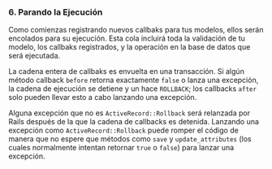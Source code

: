 ### 6. Parando la Ejecución

Como comienzas registrando nuevos callbaks para tus modelos, ellos serán encolados para su ejecución. Esta cola incluirá toda la validación de tu modelo, los callbaks registrados, y la operación en la base de datos que será ejecutada. 

La cadena entera de callbaks es envuelta en una transacción. Si algún método callback `before` retorna exactamente `false` o lanza una excepción, la cadena de ejecución se detiene y un hace `ROLLBACK`; los callbacks `after` solo pueden llevar esto a cabo lanzando una excepción. 

Alguna excepción que no es `ActiveRecord::Rollback` será relanzada por Rails después de la que la cadena de callbacks es detenida. Lanzando una excepción como `ActiveRecord::Rollback` puede romper el código de manera que no espere que métodos como `save` y `update_attributes` \(los cuales normalmente intentan retornar `true` o `false`\) para lanzar una excepción.



